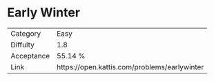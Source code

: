 # Early Winter

<table>
    <tr>
        <td>Category</td>
        <td>Easy</td>
    </tr>
    <tr>
        <td>Diffulty</td>
        <td>1.8</td>
    </tr>
    <tr>
        <td>Acceptance</td>
        <td>55.14 %</td>
    </tr>
    <tr>
        <td>Link</td>
        <td>https://open.kattis.com/problems/earlywinter</td>
    </tr>
</table>